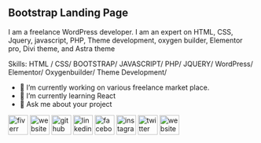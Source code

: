 
<h2>Bootstrap Landing Page</h2>

I am a freelance WordPress developer. I am an expert on HTML, CSS, Jquery, javascript, PHP, Theme development, oxygen builder, Elementor pro, Divi theme, and Astra theme

Skills: HTML / CSS/ BOOTSTRAP/ JAVASCRIPT/ PHP/ JQUERY/ WordPress/ Elementor/ Oxygenbuilder/ Theme Development/ 

- 🔭 I’m currently working on various freelance market place. 
- 🌱 I’m currently learning React 
- 💬 Ask me about your project 



[<img src='https://cdn.jsdelivr.net/npm/simple-icons@3.0.1/icons/fiverr.svg' alt='fiverr' height='40'>](https://www.fiverr.com/share/W0LWqd)   [<img src='https://cdn.jsdelivr.net/npm/simple-icons@3.0.1/icons/upwork.svg' alt='website' height='40'>](https://www.upwork.com/freelancers/~01f87cdb434fbcfa2e?viewMode=1)    [<img src='https://cdn.jsdelivr.net/npm/simple-icons@3.0.1/icons/github.svg' alt='github' height='40'>](https://github.com/shahnewazweb)  [<img src='https://cdn.jsdelivr.net/npm/simple-icons@3.0.1/icons/linkedin.svg' alt='linkedin' height='40'>](https://www.linkedin.com/in/shahnewazweb/)  [<img src='https://cdn.jsdelivr.net/npm/simple-icons@3.0.1/icons/facebook.svg' alt='facebook' height='40'>](https://www.facebook.com/shahnewazweb/)  [<img src='https://cdn.jsdelivr.net/npm/simple-icons@3.0.1/icons/instagram.svg' alt='instagram' height='40'>](https://www.instagram.com/shahnewazweb/)  [<img src='https://cdn.jsdelivr.net/npm/simple-icons@3.0.1/icons/twitter.svg' alt='twitter' height='40'>](https://twitter.com/shahnewazweb)  [<img src='https://cdn.jsdelivr.net/npm/simple-icons@3.0.1/icons/icloud.svg' alt='website' height='40'>](https://shahnewazweb.com/) 

